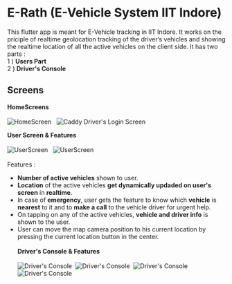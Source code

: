 # E-Rath (E-Vehicle System IIT Indore)

This flutter app is meant for E-Vehicle tracking in IIT Indore. It works on the priciple of realtime geolocation tracking of the driver’s vehicles and showing the realtime location of all the active vehicles on the client side. It has two parts :<br/>
  1 ) **Users Part**<br/>
  2 ) **Driver's Console**

## Screens 

**HomeScreens** <br/> <br/>
![HomeScreen](https://firebasestorage.googleapis.com/v0/b/e-vehicle-project.appspot.com/o/WhatsApp%20Image%202020-05-29%20at%2011.21.25%20PM.jpg?alt=media&token=c6ec7d7e-c77e-4345-8172-96418272fdd6)&nbsp;&nbsp;&nbsp;![Caddy Driver's Login Screen](https://firebasestorage.googleapis.com/v0/b/e-vehicle-project.appspot.com/o/WhatsApp%20Image%202020-05-29%20at%2011.21.25%20PM%20(1).jpg?alt=media&token=4fd731e5-1389-4d01-b367-b4353f2e04d3)

**User Screen & Features** <br/> <br/>
![UserScreen](https://firebasestorage.googleapis.com/v0/b/e-vehicle-project.appspot.com/o/WhatsApp%20Image%202020-05-29%20at%208.02.33%20PM.jpg?alt=media&token=d316c250-522f-4aca-ac92-13fe46aa93c1)&nbsp;&nbsp;&nbsp;![UserScreen](https://firebasestorage.googleapis.com/v0/b/e-vehicle-project.appspot.com/o/WhatsApp%20Image%202020-05-29%20at%208.02.33%20PM%20(1).jpg?alt=media&token=cca6eb87-dbeb-4f6a-8054-5d7904f0ed54)
<br/><br/>
Features :

 - **Number of active vehicles** shown to user.
 - **Location** of the active vehicles **get dynamically updaded on user's screen** in **realtime**.
 - In case of **emergency**, user gets the feature to know which **vehicle** is **nearest** to it and to **make a call** to the vehicle driver for urgent help.
 - On tapping on any of the active vehicles, **vehicle and driver info** is shown to the user.
 - User can move the map camera position to his current location by pressing the current location button in the center.
 <br/> <br/>
 **Driver's Console & Features** <br/> <br/>
![Driver's Console](https://firebasestorage.googleapis.com/v0/b/e-vehicle-project.appspot.com/o/WhatsApp%20Image%202020-05-30%20at%2012.12.40%20AM%20(3).jpg?alt=media&token=5d933ef3-34e0-466e-8baa-6f9e1ec1adf0)&nbsp;&nbsp;![Driver's Console](https://firebasestorage.googleapis.com/v0/b/e-vehicle-project.appspot.com/o/WhatsApp%20Image%202020-05-30%20at%2012.12.40%20AM.jpg?alt=media&token=1bc1caff-ec0a-495d-a56e-44742c295654)&nbsp;&nbsp;![Driver's Console](https://firebasestorage.googleapis.com/v0/b/e-vehicle-project.appspot.com/o/WhatsApp%20Image%202020-05-30%20at%2012.12.40%20AM%20(2).jpg?alt=media&token=c84b9482-23b7-47f0-bf3b-d866d7ddc3a5)&nbsp;&nbsp;![Driver's Console](https://firebasestorage.googleapis.com/v0/b/e-vehicle-project.appspot.com/o/WhatsApp%20Image%202020-05-30%20at%2012.12.40%20AM%20(1).jpg?alt=media&token=12cfd02d-0384-4f93-9938-6c16aaa67655)&nbsp;&nbsp;
<br/><br/>



